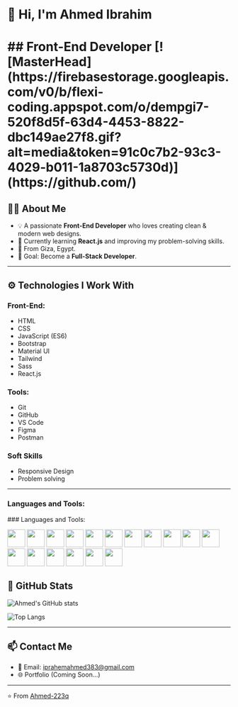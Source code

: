 <h1>👋 Hi, I'm Ahmed Ibrahim <h1/> 
## Front-End Developer
[![MasterHead](https://firebasestorage.googleapis.com/v0/b/flexi-coding.appspot.com/o/dempgi7-520f8d5f-63d4-4453-8822-dbc149ae27f8.gif?alt=media&token=91c0c7b2-93c3-4029-b011-1a8703c5730d)](https://github.com/)

## 👨‍💻 About Me  
- 💡 A passionate **Front-End Developer** who loves creating clean & modern web designs.  
- 🌱 Currently learning **React.js** and improving my problem-solving skills.  
- 📍 From Giza, Egypt.  
- 🎯 Goal: Become a **Full-Stack Developer**.  

---

## ⚙️ Technologies I Work With  

### Front-End:  
- HTML
- CSS
- JavaScript (ES6)
- Bootstrap
- Material UI
- Tailwind
- Sass
- React.js  
  
### Tools:  
- Git 
- GitHub  
- VS Code  
- Figma
- Postman

### Soft Skills
- Responsive Design
- Problem solving
---
<h3 align="left">Languages and Tools:</h3>
### Languages and Tools:

<p align="left">
  <img src="https://cdn.jsdelivr.net/gh/devicons/devicon/icons/bootstrap/bootstrap-original.svg" width="40" height="40"/>
<img src="https://cdn.jsdelivr.net/gh/devicons/devicon/icons/css3/css3-original.svg" width="40" height="40"/>
  <img src="https://cdn.jsdelivr.net/gh/devicons/devicon/icons/figma/figma-original.svg" width="40" height="40"/>
  <img src="https://cdn.jsdelivr.net/gh/devicons/devicon/icons/html5/html5-original.svg" width="40" height="40"/>
  <img src="https://cdn.jsdelivr.net/gh/devicons/devicon/icons/javascript/javascript-original.svg" width="40" height="40"/>
  <img src="https://cdn.jsdelivr.net/gh/devicons/devicon/icons/typescript/typescript-original.svg" width="40" height="40"/>
  <img src="https://cdn.jsdelivr.net/gh/devicons/devicon/icons/python/python-original.svg" width="40" height="40"/>
  <img src="https://cdn.jsdelivr.net/gh/devicons/devicon/icons/react/react-original.svg" width="40" height="40"/>
  <img src="https://cdn.jsdelivr.net/gh/devicons/devicon/icons/redux/redux-original.svg" width="40" height="40"/>
  <img src="https://cdn.jsdelivr.net/gh/devicons/devicon/icons/sass/sass-original.svg" width="40" height="40"/>
  <img src="https://www.vectorlogo.zone/logos/tailwindcss/tailwindcss-icon.svg" width="40" height="40"/>
  <img src="https://cdn.jsdelivr.net/gh/devicons/devicon/icons/materialui/materialui-original.svg" width="40" height="40"/>
  <img src="https://cdn.jsdelivr.net/gh/devicons/devicon/icons/git/git-original.svg" width="40" height="40"/>
  <img src="https://cdn.jsdelivr.net/gh/devicons/devicon/icons/github/github-original.svg" width="40" height="40"/>
  <img src="https://cdn.jsdelivr.net/gh/devicons/devicon/icons/vscode/vscode-original.svg" width="40" height="40"/>
  <img src="https://cdn.jsdelivr.net/gh/devicons/devicon/icons/npm/npm-original-wordmark.svg" width="40" height="40"/>
  <img src="https://cdn.jsdelivr.net/gh/devicons/devicon/icons/postman/postman-original.svg" width="40" height="40"/>
</p>

## 🚀 GitHub Stats  

![Ahmed's GitHub stats](https://github-readme-stats.vercel.app/api?username=Ahmed-223q&show_icons=true&theme=radical)  

![Top Langs](https://github-readme-stats.vercel.app/api/top-langs/?username=Ahmed-223q&layout=compact&theme=radical)  

---

## 📫 Contact Me  
- 📧 Email: iprahemahmed383@gmail.com  
- 🌐 Portfolio (Coming Soon...)  

---

⭐️ From [Ahmed-223q](https://github.com/Ahmed-223q)
